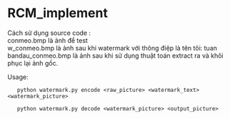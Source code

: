 # RCM_implement
 
Cách sử dụng source code : <br>
conmeo.bmp là ảnh để test <br>
w_conmeo.bmp là ảnh sau khi watermark với thông điệp là tên tôi: tuan <br>
bandau_conmeo.bmp là ảnh sau khi sử dụng thuật toán extract ra và khôi phục lại ảnh gốc. <br>


Usage:
 
       python watermark.py encode <raw_picture> <watermark_text> <watermark_picture>

       python watermark.py decode <watermark_picture> <output_picture>
